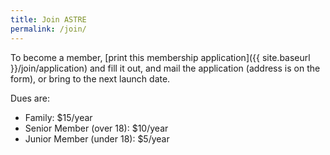 ```yaml
---
title: Join ASTRE
permalink: /join/
---
```


To become a member, [print this membership application]({{ site.baseurl }}/join/application) and fill it out, 
and mail the application (address is on the form), or bring to the next launch date.

Dues are:
 * Family: $15/year
 * Senior Member (over 18): $10/year
 * Junior Member (under 18): $5/year
